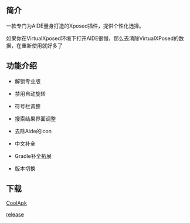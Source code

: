 ## 简介
一款专门为AIDE量身打造的Xposed插件，提供个性化选择。

如果你在VirtualXposed环境下打开AIDE很慢，那么去清除VirtualXPosed的数据，在重新使用就好多了

## 功能介绍

- 解锁专业版

- 禁用自动旋转

- 符号栏调整

- 搜索结果界面调整

- 去除Aide的icon

- 中文补全

- Gradle补全拓展

- 版本切换

## 下载

[CoolApk](https://www.coolapk.com/apk/me.tvcfish.xposed.aidehelper)

[release](app/release/app-release.apk)
